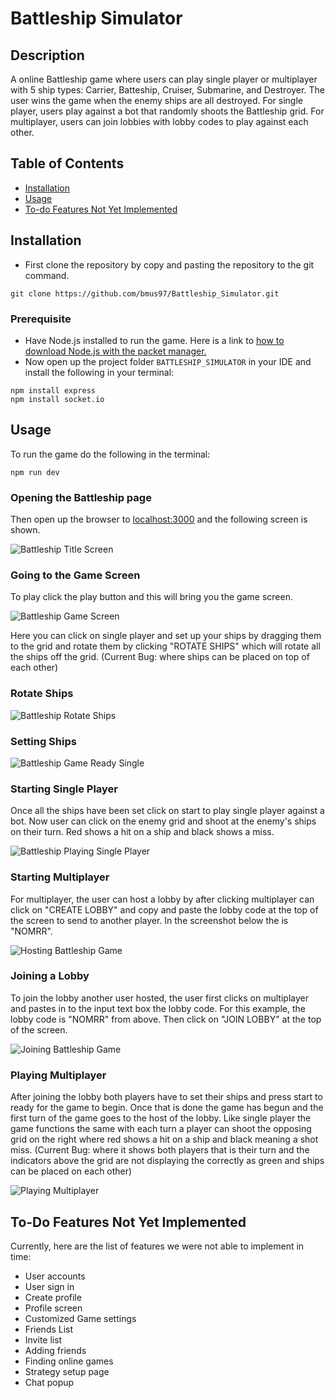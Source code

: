 # Battleship  Simulator

## Description
A online Battleship game where users can play single player or multiplayer
with 5 ship types: Carrier, Batteship, Cruiser, Submarine, and Destroyer.
The user wins the game when the enemy ships are all destroyed.
For single player, users play against a bot that randomly shoots the Battleship
grid. For multiplayer, users can join lobbies with lobby codes to play against each other.

## Table of Contents
- [Installation](#installation)
- [Usage](#usage)
- [To-do Features Not Yet Implemented](#to-do-features-not-yet-implemented)

## Installation
- First clone the repository by copy and pasting the repository to the git command.
```
git clone https://github.com/bmus97/Battleship_Simulator.git
```
### Prerequisite
- Have Node.js installed to run the game. Here is a link to [how to download Node.js with the packet manager.](https://nodejs.org/en/learn/getting-started/how-to-install-nodejs)
- Now open up the project folder `BATTLESHIP_SIMULATOR` in your IDE and install the following in your terminal:
```
npm install express
npm install socket.io
```

## Usage
To run the game do the following in the terminal:
```
npm run dev
```
### Opening the Battleship page
Then open up the browser to [localhost:3000](http://localhost:3000) and the following screen is shown.

![Battleship Title Screen](project_images/battleship_title_screen.jpg?raw=true "Battleship Title Screen")

### Going to the Game Screen
To play click the play button and this will bring you the game screen.

![Battleship Game Screen](project_images/game_screen.jpg?raw=true "Battleship Game Screen")

Here you can click on single player and set up your ships by dragging them to the grid and rotate them by clicking "ROTATE SHIPS" which will rotate all the ships off the grid. (Current Bug: where ships can be placed on top of each other)
### Rotate Ships
![Battleship Rotate Ships](project_images/battleship_rotate.jpg?raw=true "Battleship Rotate Ships")
### Setting Ships
![Battleship Game Ready Single](project_images/battleship_single_ready.jpg?raw=true "Battleship Game Ready Single")

### Starting Single Player
Once all the ships have been set click on start to play single player against a
bot. Now user can click on the enemy grid and shoot at the enemy's ships on their turn. Red shows a hit on a ship and black shows a miss.

![Battleship Playing Single Player](project_images/playing_single_player.jpg?raw=true "Battleship Playing Single Player")

### Starting Multiplayer
For multiplayer, the user can host a lobby by after clicking multiplayer can click on "CREATE LOBBY" and copy and paste the lobby code at the top of the screen to send to another player. In the screenshot below the is "NOMRR".

![Hosting Battleship Game](project_images/host_game.jpg?raw=true "Hosting Battleship Game")

### Joining a Lobby
To join the lobby another user hosted, the user first clicks on multiplayer and pastes in to the input text box the lobby code. For this example, the lobby code is "NOMRR" from above. Then click on "JOIN LOBBY" at the top of the screen.

![Joining Battleship Game](project_images/joining_game.jpg?raw=true "Joining Battleship Game")

### Playing Multiplayer
After joining the lobby both players have to set their ships and press start to ready for the game to begin. Once that is done the game has begun and the first turn of the game goes to the host of the lobby. Like single player the game functions the same with each turn a player can shoot the opposing grid on the right where red shows a hit on a ship and black meaning a shot miss. (Current Bug: where it shows both players that is their turn and the indicators above the grid are not displaying the correctly as green and ships can be placed on each other)

![Playing Multiplayer](project_images/playing_multiplayer.jpg?raw=true "Joining Battleship Game")

## To-Do Features Not Yet Implemented
Currently, here are the list of features we were not able to implement in time:
- User accounts
- User sign in
- Create profile
- Profile screen
- Customized Game settings
- Friends List
- Invite list
- Adding friends
- Finding online games
- Strategy setup page
- Chat popup 




